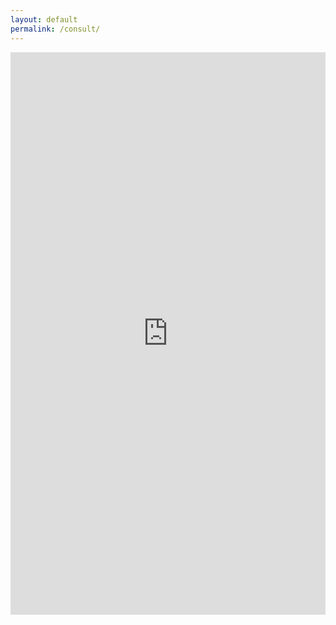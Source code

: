 ```yaml
---
layout: default
permalink: /consult/
---
```


<!-- <iframe src="https://topmate.io/rishabhmisra" width="100%" height="900px" style="border:none;"></iframe> -->

<!-- <hr width="100%" color="#FF8A33" size="5">  -->

<iframe src="https://www.meetapro.com/provider/rishabh-misra-32292" width="100%" height="900px" style="border:none;"></iframe>
